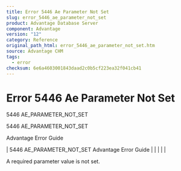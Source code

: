 ```yaml
---
title: Error 5446 Ae Parameter Not Set
slug: error_5446_ae_parameter_not_set
product: Advantage Database Server
component: Advantage
version: "12"
category: Reference
original_path_html: error_5446_ae_parameter_not_set.htm
source: Advantage CHM
tags:
  - error
checksum: 6e6a4603001843daad2c0b5cf223ea32f041cb41
---
```


# Error 5446 Ae Parameter Not Set

5446 AE\_PARAMETER\_NOT\_SET

5446 AE\_PARAMETER\_NOT\_SET

Advantage Error Guide

| 5446 AE\_PARAMETER\_NOT\_SET  Advantage Error Guide |  |  |  |  |

A required parameter value is not set.
